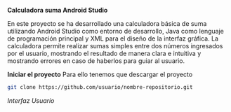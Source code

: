 **Calculadora suma Android Studio**

En este proyecto se ha desarrollado una calculadora básica de suma utilizando Android Studio como entorno de desarrollo, 
Java como lenguaje de programación principal y XML para el diseño de la interfaz gráfica. 
La calculadora permite realizar sumas simples entre dos números ingresados por el usuario, mostrando el resultado de manera clara e intuitiva 
y mostrando errores en caso de haberlos para guiar al usuario.

**Iniciar el proyecto**
Para ello tenemos que descargar el proyecto 

```bash
git clone https://github.com/usuario/nombre-repositorio.git
```
*Interfaz Usuario*

